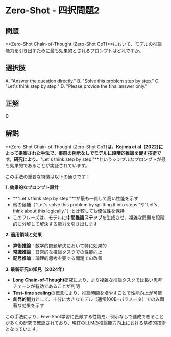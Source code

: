 # Zero-Shot - 四択問題2

## 問題
**Zero-Shot Chain-of-Thought (Zero-Shot CoT)**において、モデルの推論能力を引き出すために最も効果的とされるプロンプトはどれですか。

## 選択肢
A. "Answer the question directly."
B. "Solve this problem step by step."
C. "Let's think step by step."
D. "Please provide the final answer only."

## 正解
**C**

## 解説
**Zero-Shot Chain-of-Thought (Zero-Shot CoT)**は、Kojima et al. (2022)によって提案された手法で、事前の例示なしでモデルに段階的推論を促す技術です。研究により、**"Let's think step by step."**というシンプルなプロンプトが最も効果的であることが実証されています。

この手法の重要な特徴は以下の通りです：

**1. 効果的なプロンプト設計**
- **"Let's think step by step."**が最も一貫して高い性能を示す
- 他の候補（"Let's solve this problem by splitting it into steps."や"Let's think about this logically."）と比較しても優位性を保持
- このフレーズは、モデルに**中間推論ステップ**を生成させ、複雑な問題を段階的に分解して解決する能力を引き出します

**2. 適用領域と効果**
- **算術推論**：数学的問題解決において特に効果的
- **常識推論**：日常的な推論タスクでの性能向上
- **記号推論**：論理的思考を要する問題での改善

**3. 最新研究の知見（2024年）**
- **Long Chain-of-Thought**研究により、より複雑な推論タスクでは長い思考チェーンが有効であることが判明
- **Test-time scaling**の概念により、推論時間を増やすことで性能向上が可能
- **創発的能力**として、十分に大きなモデル（通常100B+パラメータ）でのみ顕著な効果を示す

この手法により、Few-Shot学習に匹敵する性能を、例示なしで達成できることが多くの研究で確認されており、現在のLLMの推論能力向上における基礎的技術となっています。 